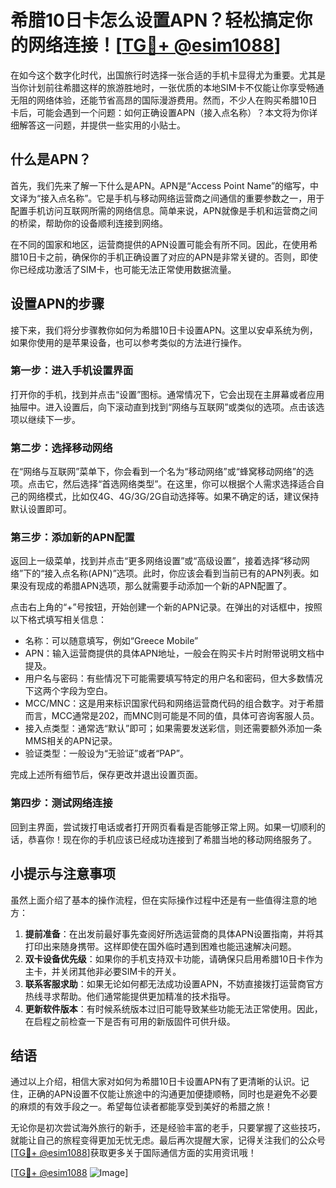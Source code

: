 # 希腊10日卡怎么设置APN？轻松搞定你的网络连接！[[TG💪+ @esim1088](https://t.me/s/esim1088)]

在如今这个数字化时代，出国旅行时选择一张合适的手机卡显得尤为重要。尤其是当你计划前往希腊这样的旅游胜地时，一张优质的本地SIM卡不仅能让你享受畅通无阻的网络体验，还能节省高昂的国际漫游费用。然而，不少人在购买希腊10日卡后，可能会遇到一个问题：如何正确设置APN（接入点名称）？本文将为你详细解答这一问题，并提供一些实用的小贴士。

## 什么是APN？

首先，我们先来了解一下什么是APN。APN是“Access Point Name”的缩写，中文译为“接入点名称”。它是手机与移动网络运营商之间通信的重要参数之一，用于配置手机访问互联网所需的网络信息。简单来说，APN就像是手机和运营商之间的桥梁，帮助你的设备顺利连接到网络。

在不同的国家和地区，运营商提供的APN设置可能会有所不同。因此，在使用希腊10日卡之前，确保你的手机正确设置了对应的APN是非常关键的。否则，即使你已经成功激活了SIM卡，也可能无法正常使用数据流量。

## 设置APN的步骤

接下来，我们将分步骤教你如何为希腊10日卡设置APN。这里以安卓系统为例，如果你使用的是苹果设备，也可以参考类似的方法进行操作。

### 第一步：进入手机设置界面

打开你的手机，找到并点击“设置”图标。通常情况下，它会出现在主屏幕或者应用抽屉中。进入设置后，向下滚动直到找到“网络与互联网”或类似的选项。点击该选项以继续下一步。

### 第二步：选择移动网络

在“网络与互联网”菜单下，你会看到一个名为“移动网络”或“蜂窝移动网络”的选项。点击它，然后选择“首选网络类型”。在这里，你可以根据个人需求选择适合自己的网络模式，比如仅4G、4G/3G/2G自动选择等。如果不确定的话，建议保持默认设置即可。

### 第三步：添加新的APN配置

返回上一级菜单，找到并点击“更多网络设置”或“高级设置”，接着选择“移动网络”下的“接入点名称(APN)”选项。此时，你应该会看到当前已有的APN列表。如果没有现成的希腊APN选项，那么就需要手动添加一个新的APN配置了。

点击右上角的“+”号按钮，开始创建一个新的APN记录。在弹出的对话框中，按照以下格式填写相关信息：

- 名称：可以随意填写，例如“Greece Mobile”
- APN：输入运营商提供的具体APN地址，一般会在购买卡片时附带说明文档中提及。
- 用户名与密码：有些情况下可能需要填写特定的用户名和密码，但大多数情况下这两个字段为空白。
- MCC/MNC：这是用来标识国家代码和网络运营商代码的组合数字。对于希腊而言，MCC通常是202，而MNC则可能是不同的值，具体可咨询客服人员。
- 接入点类型：通常选“默认”即可；如果需要发送彩信，则还需要额外添加一条MMS相关的APN记录。
- 验证类型：一般设为“无验证”或者“PAP”。

完成上述所有细节后，保存更改并退出设置页面。

### 第四步：测试网络连接

回到主界面，尝试拨打电话或者打开网页看看是否能够正常上网。如果一切顺利的话，恭喜你！现在你的手机应该已经成功连接到了希腊当地的移动网络服务了。

## 小提示与注意事项

虽然上面介绍了基本的操作流程，但在实际操作过程中还是有一些值得注意的地方：

1. **提前准备**：在出发前最好事先查阅好所选运营商的具体APN设置指南，并将其打印出来随身携带。这样即使在国外临时遇到困难也能迅速解决问题。
2. **双卡设备优先级**：如果你的手机支持双卡功能，请确保只启用希腊10日卡作为主卡，并关闭其他非必要SIM卡的开关。
3. **联系客服求助**：如果无论如何都无法成功设置APN，不妨直接拨打运营商官方热线寻求帮助。他们通常能提供更加精准的技术指导。
4. **更新软件版本**：有时候系统版本过旧可能导致某些功能无法正常使用。因此，在启程之前检查一下是否有可用的新版固件可供升级。

## 结语

通过以上介绍，相信大家对如何为希腊10日卡设置APN有了更清晰的认识。记住，正确的APN设置不仅能让旅途中的沟通更加便捷顺畅，同时也是避免不必要的麻烦的有效手段之一。希望每位读者都能享受到美好的希腊之旅！

无论你是初次尝试海外旅行的新手，还是经验丰富的老手，只要掌握了这些技巧，就能让自己的旅程变得更加无忧无虑。最后再次提醒大家，记得关注我们的公众号[[TG💪+ @esim1088](https://t.me/s/esim1088)]获取更多关于国际通信方面的实用资讯哦！

[[TG💪+ @esim1088](https://t.me/s/esim1088) ![Image](https://i.postimg.cc/4NQfJmqS/Snipaste-2025-05-13-00-14-12.png)]